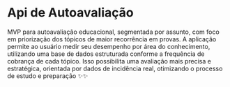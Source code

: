 # Api de Autoavaliação

MVP para autoavaliação educacional, segmentada por assunto, com foco em priorização dos tópicos de maior recorrência em provas. A aplicação permite ao usuário medir seu desempenho por área do conhecimento, utilizando uma base de dados estruturada conforme a frequência de cobrança de cada tópico. Isso possibilita uma avaliação mais precisa e estratégica, orientada por dados de incidência real, otimizando o processo de estudo e preparação ✨✨